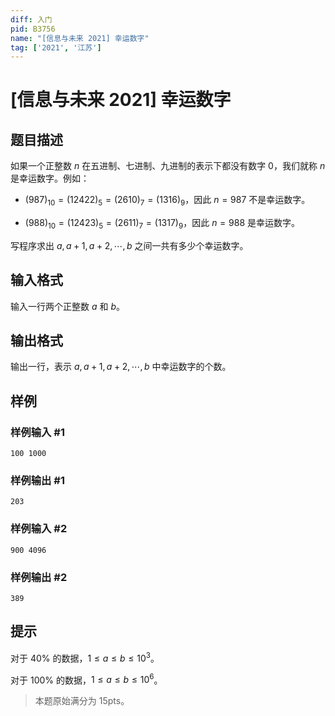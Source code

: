 ```yaml
---
diff: 入门
pid: B3756
name: "[信息与未来 2021] 幸运数字"
tag: ['2021', '江苏']
---
```

# [信息与未来 2021] 幸运数字
## 题目描述

如果⼀个正整数 $n$ 在五进制、七进制、九进制的表⽰下都没有数字 $0$，我们就称 $n$ 是幸运数字。例如：

- $(987)_{10}=(12422)_5=(2610)_7=(1316)_9$，因此 $n=987$ 不是幸运数字。

- $(988)_{10}=(12423)_5=(2611)_7=(1317)_9$，因此 $n=988$ 是幸运数字。

写程序求出 $a,a+1,a+2,\cdots,b$ 之间⼀共有多少个幸运数字。
## 输入格式

输入一行两个正整数 $a$ 和 $b$。
## 输出格式

输出一行，表示 $a,a+1,a+2,\cdots,b$ 中幸运数字的个数。
## 样例

### 样例输入 #1
```
100 1000
```
### 样例输出 #1
```
203
```
### 样例输入 #2
```
900 4096
```
### 样例输出 #2
```
389
```
## 提示

对于 $40\%$ 的数据，$1\leq a \leq b \leq 10^3$。

对于 $100\%$ 的数据，$1\leq a \leq b \leq 10^6$。

>本题原始满分为 $15\text{pts}$。
